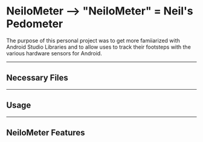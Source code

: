 # NeiloMeter --> "NeiloMeter" = Neil's Pedometer
The purpose of this personal project was to get more famiiarized with Android Studio Libraries and to allow uses to track their footsteps with the various hardware sensors for Android. 
___
## Necessary Files
___
## Usage
____
## NeiloMeter Features

